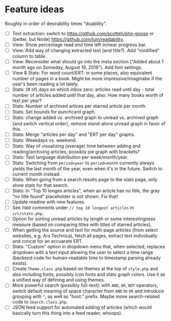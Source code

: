 # Feature ideas

Roughly in order of desirability times "doability".

- [ ] Text extraction: switch to https://github.com/scotteh/php-goose or (better, but Node) https://github.com/luin/readability.
- [ ] View: Show percentage read *and* time left in/near progress bar.
- [ ] View: Add way of changing extracted text (and title?). Add "modified" column to table.
- [ ] View: Reconsider what should go into the meta section ("Added about 1 month ago on Someday, August 19, 2016"). Add font settings.
- [ ] View & Stats: For word count/ERT: in some places, also equivalent number of pages in a book. Might be more impressive/imaginabe if the user's been reading a lot lately.
- [ ] Stats: (# of) days on which inbox zero: articles read until day - total number of articles added until that day, also: How many books worth of text per year?
- [ ] Stats: Number of archived artices per starred article per month.
- [ ] Stats: Set bounds for punchcard graph.
- [ ] Stats: change added vs. archived graph to unread vs. archived graph (and switch vertical order), remove stand-alone unread graph in favor of this.
- [ ] Stats: Merge "articles per day" and "ERT per day" graphs.
- [ ] Stats: Weekdays vs. weekend.
- [ ] Stats: Way of visualizing (average) time between adding and reading/archiving articles, possibly pie graph with brackets?
- [ ] Stats: Text language distribution per week/month/year.
- [ ] Stats: Switching from `period=year` to `period=month` currently always yields the last month of the year, even when it's in the future. Switch to current month instead.
- [ ] Stats: When going from a search results page to the stats page, only show stats for that search.
- [ ] Stats: In "Top 10 longes articles", when an article has no title, the gray "no title found" placeholder is not shown. Fix that!
- [ ] Update readme with new features.
- [ ] See `TODO` comments under `// top 10 longest articles` in `src/stats.php`.
- [ ] Option for sorting unread articles by length or some interestingness measure (based on comparing titles with titles of starred articles).
- [ ] When getting the source and text for multi-page articles (from select websites, e.g. Ars Technica), fetch all pages, extract text individually and concat for an accuarate ERT.
- [ ] Stats: "Custom" option in dropdown menu that, when selected, replaces dropdown with a text input allowing the user to select a time range (backend code for human-readable time to timestamp parsing already exists).
- [ ] Create `Theme.class.php` based on themes at the top of `style.php` and also including fonts, possibly icon fonts and stats graph colors. Use it as a unified way of defining and using themes.
- [ ] More powerful search (possibly full-text): with `AND`, `OR`, `NOT` operators, switch default meaning of space character from `AND` to `OR` and introduce grouping with `"`, as well as "host:" prefix. Maybe move search-related code to `Search.class.php`.
- [ ] JSON feed support for automated adding of articles (which would basically turn this thing into a feed reader, whoops).
